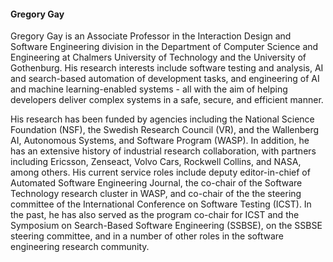 <h4>Gregory Gay</h4> 

Gregory Gay is an Associate Professor in the Interaction Design and Software Engineering division in the Department of Computer Science and Engineering at Chalmers University of Technology and the University of Gothenburg. His research interests include software testing and analysis, AI and search-based automation of development tasks, and engineering of AI and machine learning-enabled systems - all with the aim of helping developers deliver complex systems in a safe, secure, and efficient manner. 

His research has been funded by agencies including the National Science Foundation (NSF), the Swedish Research Council (VR), and the Wallenberg AI, Autonomous Systems, and Software Program (WASP). In addition, he has an extensive history of industrial research collaboration, with partners including Ericsson, Zenseact, Volvo Cars, Rockwell Collins, and NASA, among others. His current service roles include deputy editor-in-chief of Automated Software Engineering Journal, the co-chair of the Software Technology research cluster in WASP, and co-chair of the the steering committee of the International Conference on Software Testing (ICST). In the past, he has also served as the program co-chair for ICST and the Symposium on Search-Based Software Engineering (SSBSE), on the SSBSE steering committee, and in a number of other roles in the software engineering research community.
